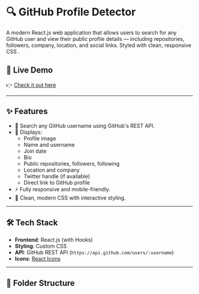 # 🔍 GitHub Profile Detector

A modern React.js web application that allows users to search for any GitHub user and view their public profile details — including repositories, followers, company, location, and social links. Styled with clean, responsive CSS .

## 🚀 Live Demo

👉 [Check it out here](https://github-profile-detective-ten.vercel.app/)  


---

## ✨ Features

- 🔎 Search any GitHub username using GitHub's REST API.
- 👤 Displays:
  - Profile image
  - Name and username
  - Join date
  - Bio
  - Public repositories, followers, following
  - Location and company
  - Twitter handle (if available)
  - Direct link to GitHub profile
- ⚡ Fully responsive and mobile-friendly.
- 🎨 Clean, modern CSS with interactive styling.

---

## 🛠 Tech Stack

- **Frontend**: React.js (with Hooks)
- **Styling**: Custom CSS
- **API**: GitHub REST API (`https://api.github.com/users/:username`)
- **Icons**: [React Icons](https://react-icons.github.io/react-icons/)

---

## 📁 Folder Structure

